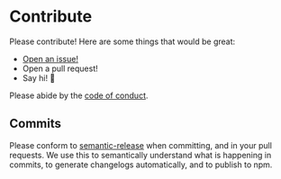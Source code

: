 # Contribute

Please contribute! Here are some things that would be great:

- [Open an issue!](https://github.com/RichardLitt/name-your-contributors/issues/new)
- Open a pull request!
- Say hi! 👋

Please abide by the [code of conduct](CODE_OF_CONDUCT.md).

## Commits

Please conform to [semantic-release](https://github.com/semantic-release/semantic-release) when committing, and in your pull requests. We use this to semantically understand what is happening in commits, to generate changelogs automatically, and to publish to npm.
